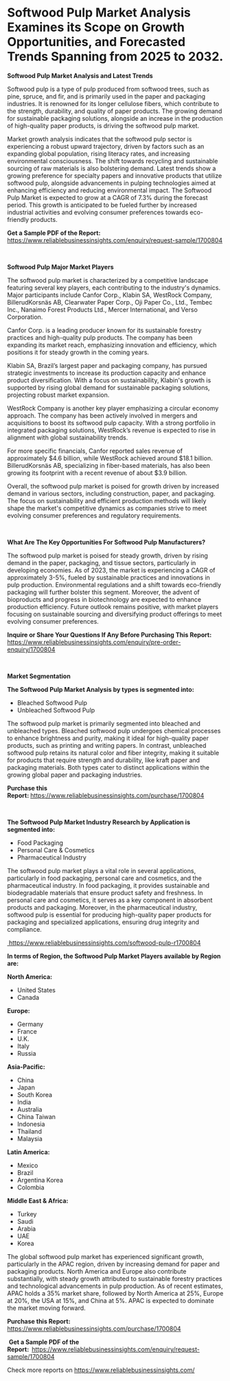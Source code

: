 <p><h1>Softwood Pulp Market Analysis Examines its Scope on Growth Opportunities, and Forecasted Trends Spanning from 2025 to 2032.</h1></p><p><strong>Softwood Pulp Market Analysis and Latest Trends</strong></p>
<p><p>Softwood pulp is a type of pulp produced from softwood trees, such as pine, spruce, and fir, and is primarily used in the paper and packaging industries. It is renowned for its longer cellulose fibers, which contribute to the strength, durability, and quality of paper products. The growing demand for sustainable packaging solutions, alongside an increase in the production of high-quality paper products, is driving the softwood pulp market.</p><p>Market growth analysis indicates that the softwood pulp sector is experiencing a robust upward trajectory, driven by factors such as an expanding global population, rising literacy rates, and increasing environmental consciousness. The shift towards recycling and sustainable sourcing of raw materials is also bolstering demand. Latest trends show a growing preference for specialty papers and innovative products that utilize softwood pulp, alongside advancements in pulping technologies aimed at enhancing efficiency and reducing environmental impact. The Softwood Pulp Market is expected to grow at a CAGR of 7.3% during the forecast period. This growth is anticipated to be fueled further by increased industrial activities and evolving consumer preferences towards eco-friendly products.</p></p>
<p><strong>Get a Sample PDF of the Report:&nbsp;</strong> <a href="https://www.reliablebusinessinsights.com/enquiry/request-sample/1700804?utm_campaign=2310&utm_medium=2&utm_source=Github&utm_content=ia&utm_term=27032025&utm_id=softwood-pulp">https://www.reliablebusinessinsights.com/enquiry/request-sample/1700804</a></p>
<p>&nbsp;</p>
<p><strong>Softwood Pulp Major Market Players</strong></p>
<p><p>The softwood pulp market is characterized by a competitive landscape featuring several key players, each contributing to the industry's dynamics. Major participants include Canfor Corp., Klabin SA, WestRock Company, BillerudKorsnäs AB, Clearwater Paper Corp., Oji Paper Co., Ltd., Tembec Inc., Nanaimo Forest Products Ltd., Mercer International, and Verso Corporation. </p><p>Canfor Corp. is a leading producer known for its sustainable forestry practices and high-quality pulp products. The company has been expanding its market reach, emphasizing innovation and efficiency, which positions it for steady growth in the coming years. </p><p>Klabin SA, Brazil’s largest paper and packaging company, has pursued strategic investments to increase its production capacity and enhance product diversification. With a focus on sustainability, Klabin's growth is supported by rising global demand for sustainable packaging solutions, projecting robust market expansion.</p><p>WestRock Company is another key player emphasizing a circular economy approach. The company has been actively involved in mergers and acquisitions to boost its softwood pulp capacity. With a strong portfolio in integrated packaging solutions, WestRock’s revenue is expected to rise in alignment with global sustainability trends.</p><p>For more specific financials, Canfor reported sales revenue of approximately $4.6 billion, while WestRock achieved around $18.1 billion. BillerudKorsnäs AB, specializing in fiber-based materials, has also been growing its footprint with a recent revenue of about $3.9 billion. </p><p>Overall, the softwood pulp market is poised for growth driven by increased demand in various sectors, including construction, paper, and packaging. The focus on sustainability and efficient production methods will likely shape the market's competitive dynamics as companies strive to meet evolving consumer preferences and regulatory requirements.</p></p>
<p>&nbsp;</p>
<p><strong>What Are The Key Opportunities For Softwood Pulp Manufacturers?</strong></p>
<p><p>The softwood pulp market is poised for steady growth, driven by rising demand in the paper, packaging, and tissue sectors, particularly in developing economies. As of 2023, the market is experiencing a CAGR of approximately 3-5%, fueled by sustainable practices and innovations in pulp production. Environmental regulations and a shift towards eco-friendly packaging will further bolster this segment. Moreover, the advent of bioproducts and progress in biotechnology are expected to enhance production efficiency. Future outlook remains positive, with market players focusing on sustainable sourcing and diversifying product offerings to meet evolving consumer preferences.</p></p>
<p><strong>Inquire or Share Your Questions If Any Before Purchasing This Report:</strong> <a href="https://www.reliablebusinessinsights.com/enquiry/pre-order-enquiry/1700804?utm_campaign=2310&utm_medium=2&utm_source=Github&utm_content=ia&utm_term=27032025&utm_id=softwood-pulp">https://www.reliablebusinessinsights.com/enquiry/pre-order-enquiry/1700804</a></p>
<p>&nbsp;</p>
<p><strong>Market Segmentation</strong></p>
<p><strong>The Softwood Pulp Market Analysis by types is segmented into:</strong></p>
<p><ul><li>Bleached Softwood Pulp</li><li>Unbleached Softwood Pulp</li></ul></p>
<p><p>The softwood pulp market is primarily segmented into bleached and unbleached types. Bleached softwood pulp undergoes chemical processes to enhance brightness and purity, making it ideal for high-quality paper products, such as printing and writing papers. In contrast, unbleached softwood pulp retains its natural color and fiber integrity, making it suitable for products that require strength and durability, like kraft paper and packaging materials. Both types cater to distinct applications within the growing global paper and packaging industries.</p></p>
<p><strong>Purchase this Report:&nbsp;</strong><a href="https://www.reliablebusinessinsights.com/purchase/1700804?utm_campaign=2310&utm_medium=2&utm_source=Github&utm_content=ia&utm_term=27032025&utm_id=softwood-pulp">https://www.reliablebusinessinsights.com/purchase/1700804</a></p>
<p>&nbsp;</p>
<p><strong>The Softwood Pulp Market Industry Research by Application is segmented into:</strong></p>
<p><ul><li>Food Packaging</li><li>Personal Care & Cosmetics</li><li>Pharmaceutical Industry</li></ul></p>
<p><p>The softwood pulp market plays a vital role in several applications, particularly in food packaging, personal care and cosmetics, and the pharmaceutical industry. In food packaging, it provides sustainable and biodegradable materials that ensure product safety and freshness. In personal care and cosmetics, it serves as a key component in absorbent products and packaging. Moreover, in the pharmaceutical industry, softwood pulp is essential for producing high-quality paper products for packaging and specialized applications, ensuring drug integrity and compliance.</p></p>
<p><a href="https://www.reliablebusinessinsights.com/softwood-pulp-r1700804?utm_campaign=2310&utm_medium=2&utm_source=Github&utm_content=ia&utm_term=27032025&utm_id=softwood-pulp">&nbsp;https://www.reliablebusinessinsights.com/softwood-pulp-r1700804</a></p>
<p><strong>In terms of Region, the Softwood Pulp Market Players available by Region are:</strong></p>
<p>
    <p> <strong> North America: </strong>
        <ul>
            <li>United States</li>
            <li>Canada</li>
        </ul>
        </p> 
    <p> <strong> Europe: </strong>
        <ul>
            <li>Germany</li>
            <li>France</li>
            <li>U.K.</li>
            <li>Italy</li>
            <li>Russia</li>
        </ul>
        </p> 
    <p> <strong> Asia-Pacific: </strong>
        <ul>
            <li>China</li>
            <li>Japan</li>
            <li>South Korea</li>
            <li>India</li>
            <li>Australia</li>
            <li>China Taiwan</li>
            <li>Indonesia</li>
            <li>Thailand</li>
            <li>Malaysia</li>
        </ul>
        </p> 
    <p> <strong> Latin America: </strong>
        <ul>
            <li>Mexico</li>
            <li>Brazil</li>
            <li>Argentina Korea</li>
            <li>Colombia</li>
        </ul>
        </p> 
    <p> <strong> Middle East & Africa: </strong>
        <ul>
            <li>Turkey</li>
            <li>Saudi</li>
            <li>Arabia</li>
            <li>UAE</li>
            <li>Korea</li>
        </ul>
    </p>
    </p>
<p><p>The global softwood pulp market has experienced significant growth, particularly in the APAC region, driven by increasing demand for paper and packaging products. North America and Europe also contribute substantially, with steady growth attributed to sustainable forestry practices and technological advancements in pulp production. As of recent estimates, APAC holds a 35% market share, followed by North America at 25%, Europe at 20%, the USA at 15%, and China at 5%. APAC is expected to dominate the market moving forward.</p></p>
<p><strong>Purchase this Report: </strong><a href="https://www.reliablebusinessinsights.com/purchase/1700804?utm_campaign=2310&utm_medium=2&utm_source=Github&utm_content=ia&utm_term=27032025&utm_id=softwood-pulp">https://www.reliablebusinessinsights.com/purchase/1700804</a></p>
<p>&nbsp;<strong>Get a Sample PDF of the Report:&nbsp;&nbsp;</strong><a href="https://www.reliablebusinessinsights.com/enquiry/request-sample/1700804?utm_campaign=2310&utm_medium=2&utm_source=Github&utm_content=ia&utm_term=27032025&utm_id=softwood-pulp">https://www.reliablebusinessinsights.com/enquiry/request-sample/1700804</a></p>
<p><strong></strong></p>
<p>Check more reports on <a href="https://www.reliablebusinessinsights.com/?utm_campaign=2310&utm_medium=2&utm_source=Github&utm_content=ia&utm_term=27032025&utm_id=softwood-pulp">https://www.reliablebusinessinsights.com/</a></p>